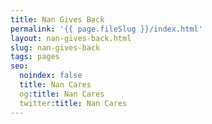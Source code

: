 ```yaml
---
title: Nan Gives Back
permalink: '{{ page.fileSlug }}/index.html'
layout: nan-gives-back.html
slug: nan-gives-back
tags: pages
seo:
  noindex: false
  title: Nan Cares
  og:title: Nan Cares
  twitter:title: Nan Cares
---
```



